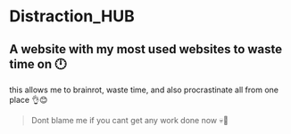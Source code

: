 # Distraction_HUB

## A website with my most used websites to waste time on 🕛
this allows me to brainrot, waste time, and also procrastinate all from one place 👌😊
> Dont blame me if you cant get any work done now 💀💩
